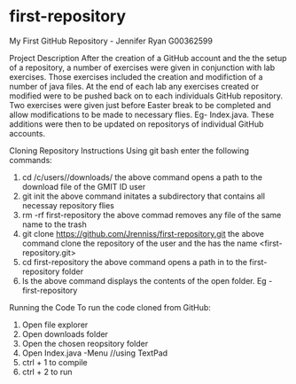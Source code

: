 # first-repository
My First GitHub Repository - Jennifer Ryan G00362599

Project Description
After the creation of a GitHub account and the the setup of a repository,
a number of exercises were given in conjunction with lab exercises.
Those exercises included the creation and modifiction of a number of java files.
At the end of each lab any exercises created or modified were to be pushed back on to 
each individuals GitHub repository.
Two exercises were given just before Easter break to be completed and allow modifications
to be made to necessary flies. Eg- Index.java. These additions were then to be updated on
repositorys of individual GitHub accounts.

Cloning Repository Instructions 
Using git bash enter the following commands:

1. cd /c/users/<GMIT ID>/downloads/
	the above command opens a path to the download file of the GMIT ID user 	
2. git init
	the above command initates a subdirectory that contains all necessay repository flies 
3. rm -rf first-repository
	the above commad removes any file of the same name to the trash
4. git clone https://github.com/Jrenniss/first-repository.git
	the above command clone the repository of the user <Jrenniss> and the has the name <first-repository.git>
5. cd first-repository 
	the above command opens a path in to the first-repository folder
6. ls
	the above command displays the contents of the open folder. Eg -first-repository

Running the Code
To run the code cloned from GitHub:

1. Open file explorer
2. Open downloads folder
3. Open the chosen reopsitory folder <first-repository>
4. Open Index.java -Menu //using TextPad
5. ctrl + 1 to compile 
6. ctrl + 2 to run
